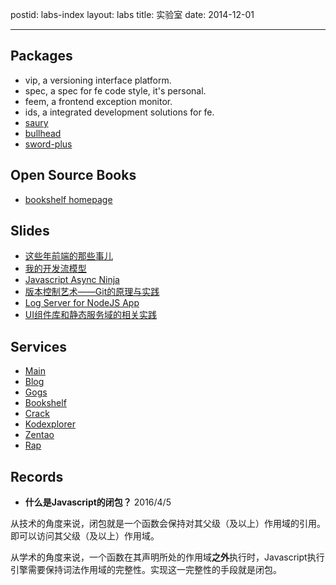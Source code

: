 postid: labs-index
layout: labs
title: 实验室
date: 2014-12-01

---

## Packages

- vip, a versioning interface platform.
- spec, a spec for fe code style, it's personal.
- feem, a frontend exception monitor.
- ids, a integrated development solutions for fe.
- [saury](https://github.com/gejiawen/saury)
- [bullhead](https://github.com/gejiawen/bullhead)
- [sword-plus](https://github.com/gejiawen/sword-plus)


## Open Source Books

- [bookshelf homepage](http://book.gejiawen.com)


## Slides

- [这些年前端的那些事儿](/slides/things-for-fe-in-these-years/)
- [我的开发流模型](/slides/my-dev-workflows/)
- [Javascript Async Ninja](/slides/javascript-async-ninja/)
- [版本控制艺术——Git的原理与实践](/slides/git-theory-and-practise/)
- [Log Server for NodeJS App](/slides/log-server-for-nodejs-app/)
- [UI组件库和静态服务域的相关实践](/slides/how-to-build-ui-widget-and-static-domain/)


## Services

- [Main](http://www.gejiawen.com)
- [Blog](http://blog.gejiawen.com)
- [Gogs](http://gogs.gejiawen.com)
- [Bookshelf](http://book.gejiawen.com)
- [Crack](http://crack.gejiawen.com)
- [Kodexplorer](http://kodexplorer.gejiawen.com)
- [Zentao](http://zentao.gejiawen.com)
- [Rap](http://rap.gejiawen.com)

## Records

- **什么是Javascript的闭包？** 2016/4/5

从技术的角度来说，闭包就是一个函数会保持对其父级（及以上）作用域的引用。即可以访问其父级（及以上）作用域。

从学术的角度来说，一个函数在其声明所处的作用域**之外**执行时，Javascript执行引擎需要保持词法作用域的完整性。实现这一完整性的手段就是闭包。





